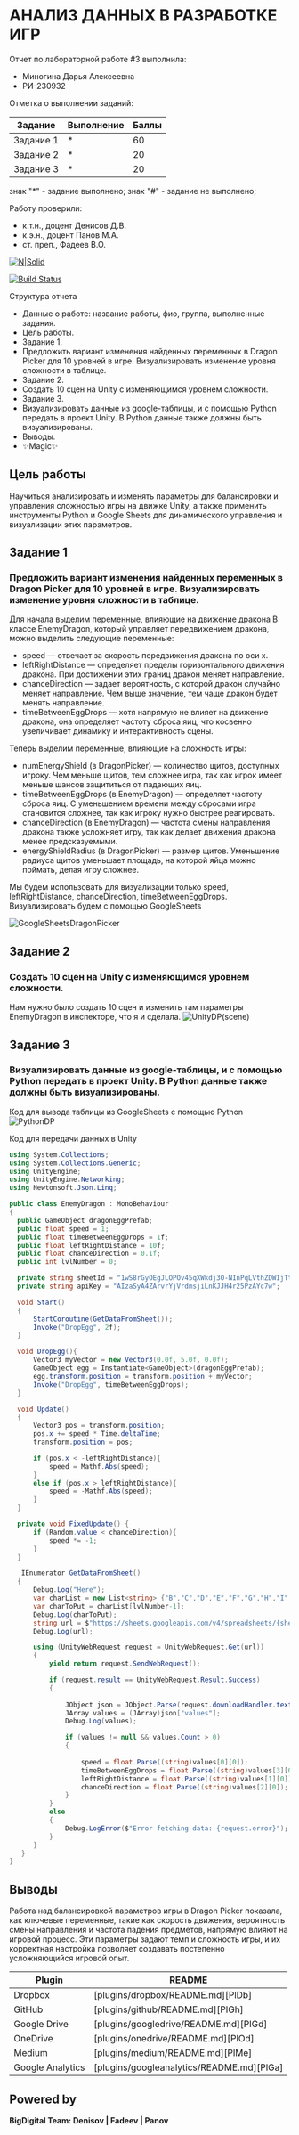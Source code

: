 # АНАЛИЗ ДАННЫХ В РАЗРАБОТКЕ ИГР
Отчет по лабораторной работе #3 выполнила:
- Миногина Дарья Алексеевна
- РИ-230932
  
Отметка о выполнении заданий:

| Задание | Выполнение | Баллы |
| ------ | ------ | ------ |
| Задание 1 | * | 60 |
| Задание 2 | * | 20 |
| Задание 3 | * | 20 |

знак "*" - задание выполнено; знак "#" - задание не выполнено;

Работу проверили:
- к.т.н., доцент Денисов Д.В.
- к.э.н., доцент Панов М.А.
- ст. преп., Фадеев В.О.

[![N|Solid](https://cldup.com/dTxpPi9lDf.thumb.png)](https://nodesource.com/products/nsolid)

[![Build Status](https://travis-ci.org/joemccann/dillinger.svg?branch=master)](https://travis-ci.org/joemccann/dillinger)

Структура отчета

- Данные о работе: название работы, фио, группа, выполненные задания.
- Цель работы.
- Задание 1.
- Предложить вариант изменения найденных переменных в Dragon Picker для 10 уровней в игре. Визуализировать изменение уровня сложности в таблице. 
- Задание 2.
- Создать 10 сцен на Unity с изменяющимся уровнем сложности.
- Задание 3.
- Визуализировать данные из google-таблицы, и с помощью Python передать в проект Unity. В Python данные также должны быть визуализированы.
- Выводы.
- ✨Magic✨

## Цель работы
Научиться анализировать и изменять параметры для балансировки и управления сложностью игры на движке Unity, а также применить инструменты Python и Google Sheets для динамического управления и визуализации этих параметров.

## Задание 1
### Предложить вариант изменения найденных переменных в Dragon Picker для 10 уровней в игре. Визуализировать изменение уровня сложности в таблице. 

Для начала выделим переменные, влияющие на движение дракона
В классе EnemyDragon, который управляет передвижением дракона, можно выделить следующие переменные:

- speed — отвечает за скорость передвижения дракона по оси x.
- leftRightDistance — определяет пределы горизонтального движения дракона. При достижении этих границ дракон меняет направление.
- chanceDirection — задает вероятность, с которой дракон случайно меняет направление. Чем выше значение, тем чаще дракон будет менять направление.
- timeBetweenEggDrops — хотя напрямую не влияет на движение дракона, она определяет частоту сброса яиц, что косвенно увеличивает динамику и интерактивность сцены.

Теперь выделим переменные, влияющие на сложность игры:

- numEnergyShield (в DragonPicker) — количество щитов, доступных игроку. Чем меньше щитов, тем сложнее игра, так как игрок имеет меньше шансов защититься от падающих яиц.
- timeBetweenEggDrops (в EnemyDragon) — определяет частоту сброса яиц. С уменьшением времени между сбросами игра становится сложнее, так как игроку нужно быстрее реагировать.
- chanceDirection (в EnemyDragon) — частота смены направления дракона также усложняет игру, так как делает движения дракона менее предсказуемыми.
- energyShieldRadius (в DragonPicker) — размер щитов. Уменьшение радиуса щитов уменьшает площадь, на которой яйца можно поймать, делая игру сложнее.

Мы будем использовать для визуализации только speed, leftRightDistance, chanceDirection, timeBetweenEggDrops. Визуализировать будем с помощью GoogleSheets

![GoogleSheetsDragonPicker](https://github.com/MidoriKsai/Homework3/blob/main/GoogleSheetsDragonPicker.png)

## Задание 2
### Создать 10 сцен на Unity с изменяющимся уровнем сложности.

Нам нужно было создать 10 сцен и изменить там параметры EnemyDragon в инспекторе, что я и сделала.
![UnityDP(scene)](https://github.com/MidoriKsai/Homework3/blob/main/UnityDP(scene).png)

## Задание 3
### Визуализировать данные из google-таблицы, и с помощью Python передать в проект Unity. В Python данные также должны быть визуализированы.

Код для вывода таблицы из GoogleSheets с помощью Python
![PythonDP](https://github.com/MidoriKsai/Homework3/blob/main/PythonDP.png)

Код для передачи данных в Unity
```csharp
using System.Collections;
using System.Collections.Generic;
using UnityEngine;
using UnityEngine.Networking;
using Newtonsoft.Json.Linq;

public class EnemyDragon : MonoBehaviour
{
  public GameObject dragonEggPrefab;
  public float speed = 1;
  public float timeBetweenEggDrops = 1f;
  public float leftRightDistance = 10f;
  public float chanceDirection = 0.1f;
  public int lvlNumber = 0;

  private string sheetId = "1wS8rGyOEgJLOPOv45qXWkdj3O-NInPqLVthZDWIjTtA";
  private string apiKey = "AIzaSyA4ZArvrYjVrdmsjiLnKJJH4r25PzAYc7w";

  void Start()
  {
      StartCoroutine(GetDataFromSheet());
      Invoke("DropEgg", 2f);
  }

  void DropEgg(){
      Vector3 myVector = new Vector3(0.0f, 5.0f, 0.0f);
      GameObject egg = Instantiate<GameObject>(dragonEggPrefab);
      egg.transform.position = transform.position + myVector;
      Invoke("DropEgg", timeBetweenEggDrops);
  }

  void Update()
  {
      Vector3 pos = transform.position;
      pos.x += speed * Time.deltaTime;
      transform.position = pos;

      if (pos.x < -leftRightDistance){
          speed = Mathf.Abs(speed);
      }
      else if (pos.x > leftRightDistance){
          speed = -Mathf.Abs(speed);
      }
  }

  private void FixedUpdate() {
      if (Random.value < chanceDirection){
          speed *= -1;
      }
  }

   IEnumerator GetDataFromSheet()
  {
      Debug.Log("Here");
      var charList = new List<string> {"B","C","D","E","F","G","H","I","J","K"};
      var charToPut = charList[lvlNumber-1];
      Debug.Log(charToPut);
      string url = $"https://sheets.googleapis.com/v4/spreadsheets/{sheetId}/values/Лист1!{charToPut}2:{charToPut}5?key={apiKey}";
      Debug.Log(url);

      using (UnityWebRequest request = UnityWebRequest.Get(url))
      {
          yield return request.SendWebRequest();

          if (request.result == UnityWebRequest.Result.Success)
          {
                              
              JObject json = JObject.Parse(request.downloadHandler.text);
              JArray values = (JArray)json["values"];
              Debug.Log(values);

              if (values != null && values.Count > 0)
              {
                  
                  speed = float.Parse((string)values[0][0]);
                  timeBetweenEggDrops = float.Parse((string)values[3][0]); 
                  leftRightDistance = float.Parse((string)values[1][0]); 
                  chanceDirection = float.Parse((string)values[2][0]); 
              }
          }
          else
          {
              Debug.LogError($"Error fetching data: {request.error}");
          }
      }
   }
} 
```

## Выводы

Работа над балансировкой параметров игры в Dragon Picker показала, как ключевые переменные, такие как скорость движения, вероятность смены направления и частота падения предметов, напрямую влияют на игровой процесс. Эти параметры задают темп и сложность игры, и их корректная настройка позволяет создавать постепенно усложняющийся игровой опыт.

| Plugin | README |
| ------ | ------ |
| Dropbox | [plugins/dropbox/README.md][PlDb] |
| GitHub | [plugins/github/README.md][PlGh] |
| Google Drive | [plugins/googledrive/README.md][PlGd] |
| OneDrive | [plugins/onedrive/README.md][PlOd] |
| Medium | [plugins/medium/README.md][PlMe] |
| Google Analytics | [plugins/googleanalytics/README.md][PlGa] |

## Powered by

**BigDigital Team: Denisov | Fadeev | Panov**
